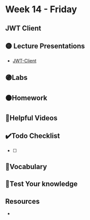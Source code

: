 # Week 14 - Friday

## JWT Client

<!-- ## 📍Learning Objectives
After completing this lesson, you will be able to:

- [ ]  -->

<!-- ## ⭐️ Pre-Reading ⭐️
- []() -->

## 🟡 Lecture Presentations
- [JWT-Client](http://dc-houston.herokuapp.com/p2/Authentication/JWT-Client.html#1)

## 🟣Labs 

## 🟠Homework 

## 🔵Helpful Videos

## ✔️Todo Checklist
- [ ]

## 🔶Vocabulary

## 🔷Test Your knowledge


## Resources 
- []()



